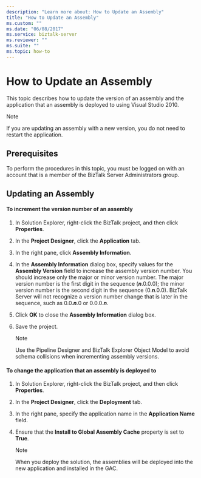 ```yaml
---
description: "Learn more about: How to Update an Assembly"
title: "How to Update an Assembly"
ms.custom: ""
ms.date: "06/08/2017"
ms.service: biztalk-server
ms.reviewer: ""
ms.suite: ""
ms.topic: how-to
---
```

# How to Update an Assembly
This topic describes how to update the version of an assembly and the application that an assembly is deployed to using Visual Studio 2010.  
  
> [!NOTE]  
>  If you are updating an assembly with a new version, you do not need to restart the application.  
  
## Prerequisites  
 To perform the procedures in this topic, you must be logged on with an account that is a member of the BizTalk Server Administrators group.  
  
## Updating an Assembly  
  
#### To increment the version number of an assembly  
  
1.  In Solution Explorer, right-click the BizTalk project, and then click **Properties**.  
  
2.  In the **Project Designer**, click the **Application** tab.  
  
3.  In the right pane, click **Assembly Information**.  
  
4.  In the **Assembly Information** dialog box, specify values for the **Assembly Version** field to increase the assembly version number. You should increase only the major or minor version number. The major version number is the first digit in the sequence (***n***.0.0.0); the minor version number is the second digit in the sequence (0.***n***.0.0). BizTalk Server will not recognize a version number change that is later in the sequence, such as 0.0.***n***.0 or 0.0.0.***n***.  
  
5.  Click **OK** to close the **Assembly Information** dialog box.  
  
6.  Save the project.  
  
    > [!NOTE]  
    >  Use the Pipeline Designer and BizTalk Explorer Object Model to avoid schema collisions when incrementing assembly versions.  
  
#### To change the application that an assembly is deployed to  
  
1.  In Solution Explorer, right-click the BizTalk project, and then click **Properties**.  
  
2.  In the **Project Designer**, click the **Deployment** tab.  
  
3.  In the right pane, specify the application name in the **Application Name** field.  
  
4.  Ensure that the **Install to Global Assembly Cache** property is set to **True**.  
  
    > [!NOTE]  
    >  When you deploy the solution, the assemblies will be deployed into the new application and installed in the GAC.
